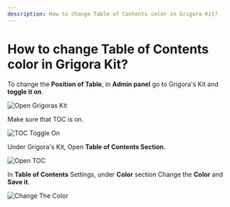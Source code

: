 ```yaml
---
description: How to change Table of Contents color in Grigora Kit?
---
```


# How to change Table of Contents color in Grigora Kit?

To change the **Position of Table**, in **Admin panel** go to Grigora's Kit and **toggle it on**.

![Open Grigoras Kit](/img/tutorial/tccgk1selectGrigoraskit.webp)

Make sure that TOC is on.

![TOC Toggle On](/img/tutorial/tccgk2toggleon.webp)

Under Grigora's Kit, Open **Table of Contents Section**.

![Open TOC](/img/tutorial/tccgk3tableOfContents.webp)

In **Table of Contents** Settings, under **Color** section Change the **Color**  and **Save it**.

![Change The Color](/img/tutorial/tccgk4changethecolor.webp)
